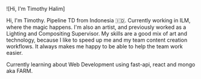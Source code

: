 ![Hi, I'm Timothy Halim]

Hi, I'm Timothy. Pipeline TD from Indonesia 🇮🇩. Currently working in ILM, where the magic happens. I'm also an artist, and previously worked as a Lighting and Compositing Supervisor. My skills are a good mix of art and technology, because I like to speed up me and my team content creation workflows. It always makes me happy to be able to help the team work easier.

Currently learning about Web Development using fast-api, react and mongo aka FARM.

